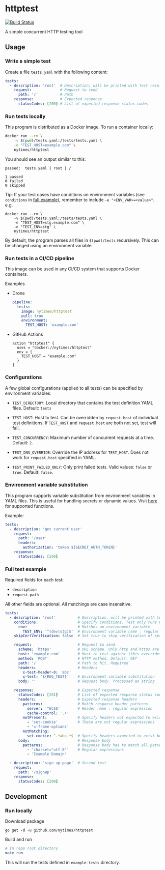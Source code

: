 # httptest

[![Build Status](https://cloud.drone.io/api/badges/nytimes/httptest/status.svg)](https://cloud.drone.io/nytimes/httptest)

A simple concurrent HTTP testing tool

## Usage

### Write a simple test

Create a file `tests.yaml` with the following content:

```yaml
tests:
  - description: 'root'  # Description, will be printed with test results
    request:             # Request to send
      path: '/'          # Path
    response:            # Expected response
      statusCodes: [200] # List of expected response status codes
```

### Run tests locally

This program is distributed as a Docker image. To run a container locally:
```bash
docker run --rm \
    -v $(pwd)/tests.yaml:/tests/tests.yaml \
    -e "TEST_HOST=example.com" \
    nytimes/httptest
```

You should see an output similar to this:
```
passed:  tests.yaml | root | /

1 passed
0 failed
0 skipped
```

Tip: If your test cases have conditions on environment variables (see `conditions` in [full example](#full-test-example)), remember to include `-e "<ENV_VAR>=<value>"`. e.g.

```
docker run --rm \
    -v $(pwd)/tests.yaml:/tests/tests.yaml \
    -e "TEST_HOST=stg.example.com" \
    -e "TEST_ENV=stg" \
    nytimes/httptest
```

By default, the program parses all files in `$(pwd)/tests` recursively.
This can be changed using an environment variable.

### Run tests in a CI/CD pipeline

This image can be used in any CI/CD system that supports Docker containers.

Examples

- Drone

  ```yaml
  pipeline:
    tests:
      image: nytimes/httptest
      pull: true
      environment:
        TEST_HOST: 'example.com'
  ```

- GitHub Actions

  ```hcl
  action "httptest" {
    uses = "docker://nytimes/httptest"
    env = {
      TEST_HOST = "example.com"
    }
  }
  ```

### Configurations

A few global configurations (applied to all tests) can be specified by
environment variables:

- `TEST_DIRECTORY`: Local directory that contains the test definition YAML
  files. Default: `tests`

- `TEST_HOST`: Host to test. Can be overridden by `request.host` of individual
  test definitions. If `TEST_HOST` and `request.host` are both not set, test
  will fail.

- `TEST_CONCURRENCY`: Maximum number of concurrent requests at a time.
  Default: `2`.

- `TEST_DNS_OVERRIDE`: Override the IP address for `TEST_HOST`. Does not work
  for `request.host` specified in YAML.

- `TEST_PRINT_FAILED_ONLY`: Only print failed tests. Valid values: `false` or
  `true`. Default: `false`.

### Environment variable substitution

This program supports variable substitution from environment variables in YAML
files. This is useful for handling secrets or dynamic values.
Visit [here](https://github.com/drone/envsubst/blob/master/README) for
supported functions.

Example:

```yaml
tests:
  - description: 'get current user'
    request:
      path: '/user'
      headers:
        authorization: 'token ${SECRET_AUTH_TOKEN}'
    response:
      statusCodes: [200]
```

### Full test example

Required fields for each test:

- `description`
- `request.path`

All other fields are optional. All matchings are case insensitive.

```yaml
tests:
  - description: 'root'          # Description, will be printed with test results. Required
    conditions:                  # Specify conditions. Test only runs when all conditions are met
      env:                       # Matches an environment variable
        TEST_ENV: '^(dev|stg)$'  # Environment variable name : regular expression
    skipCertVerification: false  # Set true to skip verification of server TLS certificate (insecure and not recommended)

    request:                     # Request to send
      scheme: 'https'            # URL scheme. Only http and https are supported. Default: https
      host: 'example.com'        # Host to test against (this overrides TEST_HOST for this specific test)
      method: 'POST'             # HTTP method. Default: GET
      path: '/'                  # Path to hit. Required
      headers:                   # Headers
        x-test-header-0: 'abc'
        x-test: '${REQ_TEST}'    # Environment variable substitution
      body: ''                   # Request body. Processed as string

    response:                    # Expected response
      statusCodes: [201]         # List of expected response status codes
      headers:                   # Expected response headers
        patterns:                # Match response header patterns
          server: '^ECS$'        # Header name : regular expression
          cache-control: '.+'
        notPresent:              # Specify headers not expected to exist.
          - 'set-cookie'         # These are not regular expressions
          - 'x-frame-options'
        notMatching:
          set-cookie: ^.*abc.*$  # Specify headers expected to exist but NOT match the given regex
      body:                      # Response body
        patterns:                # Response body has to match all patterns in this list in order to pass test
          - 'charset="utf-8"'    # Regular expressions
          - 'Example Domain'

  - description: 'sign up page'  # Second test
    request:
      path: '/signup'
    response:
      statusCodes: [200]
```

## Development

### Run locally

Download package
```
go get -d -u github.com/nytimes/httptest
```

Build and run
```bash
# In repo root directory
make run
```
This will run the tests defined in `example-tests` directory.
